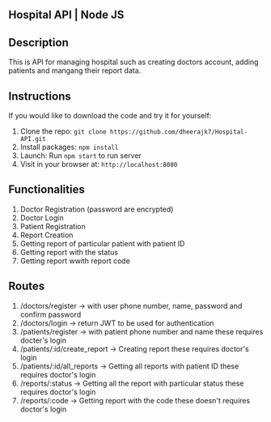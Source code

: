 ## Hospital API | Node JS

## Description

This is API for managing hospital such as creating doctors account, adding patients and mangang their report data.

## Instructions

If you would like to download the code and try it for yourself:

1. Clone the repo: `git clone https://github.com/dheerajk7/Hospital-API.git`
2. Install packages: `npm install`
3. Launch: Run `npm start` to run server
4. Visit in your browser at: `http://localhost:8080`

## Functionalities

1. Doctor Registration (password are encrypted)
2. Doctor Login
3. Patient Registration
4. Report Creation
5. Getting report of particular patient with patient ID
6. Getting report with the status
7. Getting report wwith report code

## Routes

1. /doctors/register -> with user phone number, name, password and confirm password
2. /doctors/login -> return JWT to be used for authentication
3. /patients/register -> with patient phone number and name these requires docter's login
4. /patients/:id/create_report -> Creating report these requires doctor's login
5. /patients/:id/all_reports -> Getting all reports with patient ID these requires doctor's login
6. /reports/:status -> Getting all the report with particular status these requires doctor's login
7. /reports/:code -> Getting report with the code these doesn't requires doctor's login
